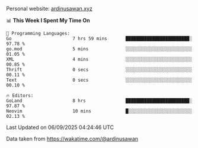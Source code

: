 Personal website: [ardinusawan.xyz](https://ardinusawan.xyz)

<!--START_SECTION:waka-->
📊 **This Week I Spent My Time On** 

```text
💬 Programming Languages: 
Go                       7 hrs 59 mins       ████████████████████████░   97.78 % 
go.mod                   5 mins              ░░░░░░░░░░░░░░░░░░░░░░░░░   01.05 % 
XML                      4 mins              ░░░░░░░░░░░░░░░░░░░░░░░░░   00.85 % 
Thrift                   0 secs              ░░░░░░░░░░░░░░░░░░░░░░░░░   00.11 % 
Text                     0 secs              ░░░░░░░░░░░░░░░░░░░░░░░░░   00.10 % 

🔥 Editors: 
GoLand                   8 hrs               ████████████████████████░   97.87 % 
Neovim                   10 mins             █░░░░░░░░░░░░░░░░░░░░░░░░   02.13 % 
```


 Last Updated on 06/09/2025 04:24:46 UTC
<!--END_SECTION:waka-->
Data taken from https://wakatime.com/@ardinusawan
